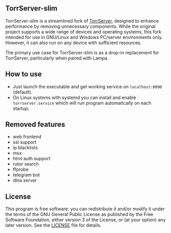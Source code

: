 ## TorrServer-slim

TorrServer-slim is a streamlined fork of [TorrServer](https://github.com/YouROK/TorrServer), designed to enhance performance by removing unnecessary components. While the original project supports a wide range of devices and operating systems, this fork intended for use in GNU/Linux and Windows PC/server environments only. However, it can also run on any device with sufficient resources.

The primary use case for TorrServer-slim is as a drop-in replacement for TorrServer, particularly when paired with Lampa.

## How to use

- Just launch the executable and get working service on `localhost:8090` (default).
- On Linux systems with systemd you can install and enable `torrserver.service` which will run program automatically on each startup.

## Removed features

- web frontend
- ssl support
- ip blacklists
- msx
- html auth support
- rutor search
- ffprobe
- telegram bot
- dlna server

## License

This program is free software: you can redistribute it and/or modify it under the terms of the GNU General Public License as published by the Free Software Foundation, either version 3 of the License, or (at your option) any later version. See the [LICENSE](LICENSE) file for details.
